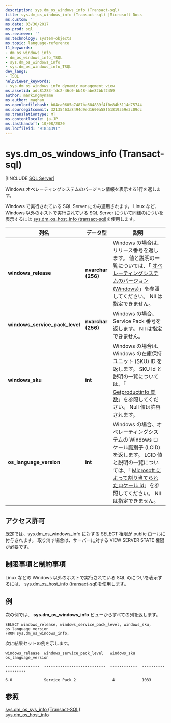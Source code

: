 ```yaml
---
description: sys.dm_os_windows_info (Transact-sql)
title: sys.dm_os_windows_info (Transact-sql) |Microsoft Docs
ms.custom: ''
ms.date: 03/30/2017
ms.prod: sql
ms.reviewer: ''
ms.technology: system-objects
ms.topic: language-reference
f1_keywords:
- dm_os_windows_info
- dm_os_windows_info_TSQL
- sys.dm_os_windows_info
- sys.dm_os_windows_info_TSQL
dev_langs:
- TSQL
helpviewer_keywords:
- sys.dm_os_windows_info dynamic management view
ms.assetid: adc81283-fdc2-46c0-bb48-abe82bbf2459
author: markingmyname
ms.author: maghan
ms.openlocfilehash: b04ca0605a7487ba684889f4f0e84b3114d75744
ms.sourcegitcommit: 32135463a8494d9ed1600a58f51819359e3c09dc
ms.translationtype: MT
ms.contentlocale: ja-JP
ms.lasthandoff: 10/08/2020
ms.locfileid: "91834391"
---
```

# <a name="sysdm_os_windows_info-transact-sql"></a>sys.dm_os_windows_info (Transact-sql)
[!INCLUDE [SQL Server](../../includes/applies-to-version/sqlserver.md)]

  Windows オペレーティングシステムのバージョン情報を表示する1行を返します。  
  
  Windows で実行されている SQL Server にのみ適用されます。 Linux など、Windows 以外のホストで実行されている SQL Server について同様のについを表示するには [sys.dm_os_host_info &#40;transact-sql&#41;](~/relational-databases/system-dynamic-management-views/sys-dm-os-host-info-transact-sql.md)を使用します。 
  
|列名|データ型|説明|  
|-----------------|---------------|-----------------|  
|**windows_release**|**nvarchar (256)**|Windows の場合は、リリース番号を返します。 値と説明の一覧については、「 [オペレーティングシステムのバージョン (Windows)](/windows/desktop/SysInfo/operating-system-version)」を参照してください。 Nll は指定できません。|  
|**windows_service_pack_level**|**nvarchar (256)**| Windows の場合、Service Pack 番号を返します。 Nll は指定できません。 |  
|**windows_sku**|**int**|Windows の場合は、Windows の在庫保持ユニット (SKU) ID を返します。 SKU Id と説明の一覧については、「 [Getproductinfo 関数](/windows/win32/api/sysinfoapi/nf-sysinfoapi-getproductinfo)」を参照してください。 Null 値は許容されます。 |  
|**os_language_version**|**int**| Windows の場合、オペレーティングシステムの Windows ロケール識別子 (LCID) を返します。 LCID 値と説明の一覧については、「 [Microsoft によって割り当てられたロケール id](/openspecs/windows_protocols/ms-lcid/a9eac961-e77d-41a6-90a5-ce1a8b0cdb9c)」を参照してください。 Nll は指定できません。|  
  
  
## <a name="permissions"></a>アクセス許可  
既定では、sys.dm_os_windows_info に対する SELECT 権限が public ロールに付与されます。 取り消す場合は、サーバーに対する VIEW SERVER STATE 権限が必要です。  

## <a name="limitations-and-restrictions"></a>制限事項と制約事項
Linux などの Windows 以外のホストで実行されている SQL のについを表示するには、 [sys.dm_os_host_info &#40;transact-sql&#41;](../../relational-databases/system-dynamic-management-views/sys-dm-os-host-info-transact-sql.md)を使用します。 
  
## <a name="examples"></a>例  
 次の例では、 **sys.dm_os_windows_info** ビューからすべての列を返します。  
  
```  
SELECT windows_release, windows_service_pack_level, windows_sku, os_language_version  
FROM sys.dm_os_windows_info;  
```  
  
 次に結果セットの例を示します。  
  
 `windows_release  windows_service_pack_level   windows_sku   os_language_version`  
  
 `---------------  ---------------------------  ------------  -------------------`  
  
 `6.0              Service Pack 2                4            1033`  
  
## <a name="see-also"></a>参照  
 [sys.dm_os_sys_info &#40;Transact-SQL&#41;](../../relational-databases/system-dynamic-management-views/sys-dm-os-sys-info-transact-sql.md)   
 [sys.dm_os_host_info](../../relational-databases/system-dynamic-management-views/sys-dm-os-host-info-transact-sql.md)  
  
